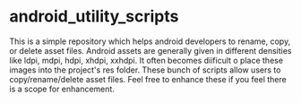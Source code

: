 # android_utility_scripts
This is a simple repository which helps android developers to rename, copy, or delete asset files. Android assets are generally given in different densities like ldpi, mdpi, hdpi, xhdpi, xxhdpi. It often becomes diificult o place these images into the project's res folder. These bunch of scripts allow users to copy/rename/delete asset files. Feel free to enhance these if you feel there is a scope for enhancement.

